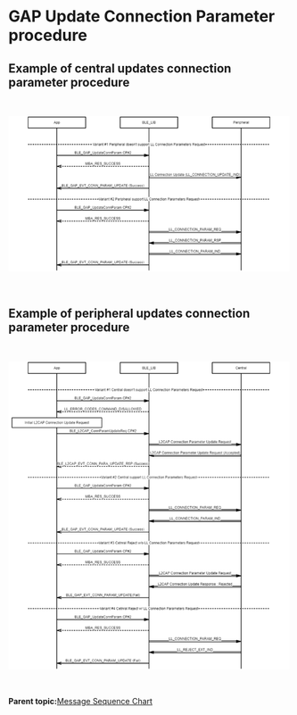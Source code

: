 # GAP Update Connection Parameter procedure

## Example of central updates connection parameter procedure

<br />

![](GUID-730F122A-9E13-41DB-953B-E7595DA5D2AB-low.png)

<br />

## Example of peripheral updates connection parameter procedure

<br />

![](GUID-0B277948-22AB-4BD2-AFDE-51C4466312B4-low.png)

<br />

**Parent topic:**[Message Sequence Chart](GUID-30D405B5-0472-4B35-AD01-4DDF330F3091.md)

